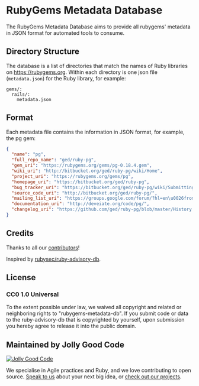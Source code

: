 # RubyGems Metadata Database

The RubyGems Metadata Database aims to provide all rubygems' metadata in JSON format for automated tools to consume.

## Directory Structure

The database is a list of directories that match the names of Ruby libraries on https://rubygems.org. Within each directory is one json file (`metadata.json`) for the Ruby library, for example:

```
gems/:
  rails/:
    metadata.json
```

## Format

Each metadata file contains the information in JSON format, for example, the pg gem:

```json
{
  "name": "pg",
  "full_repo_name": "ged/ruby-pg",
  "gem_uri": "https://rubygems.org/gems/pg-0.18.4.gem",
  "wiki_uri": "http://bitbucket.org/ged/ruby-pg/wiki/Home",
  "project_uri": "https://rubygems.org/gems/pg",
  "homepage_uri": "https://bitbucket.org/ged/ruby-pg",
  "bug_tracker_uri": "https://bitbucket.org/ged/ruby-pg/wiki/Submitting%20Tickets",
  "source_code_uri": "http://bitbucket.org/ged/ruby-pg/",
  "mailing_list_uri": "https://groups.google.com/forum/?hl=en\u0026fromgroups#!forum/ruby-pg",
  "documentation_uri": "http://deveiate.org/code/pg/",
  "changelog_uri": "https://github.com/ged/ruby-pg/blob/master/History.rdoc"
}
```

## Credits

Thanks to all our [contributors](https://github.com/jollygoodcode/rubygems-metadata-db/graphs/contributors)!

Inspired by [rubysec/ruby-advisory-db](https://github.com/rubysec/ruby-advisory-db).

## License

### CC0 1.0 Universal

To the extent possible under law, we waived all copyright and related or neighboring rights to "rubygems-metadata-db". If you submit code or data to the ruby-advisory-db that is copyrighted by yourself, upon submission you hereby agree to release it into the public domain.

## Maintained by Jolly Good Code

[![Jolly Good Code](https://cloud.githubusercontent.com/assets/1000669/9362336/72f9c406-46d2-11e5-94de-5060e83fcf83.jpg)](http://www.jollygoodcode.com)

We specialise in Agile practices and Ruby, and we love contributing to open source.
[Speak to us](http://www.jollygoodcode.com/#get-in-touch) about your next big idea, or [check out our projects](http://www.jollygoodcode.com/open-source).
